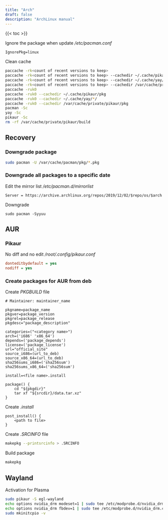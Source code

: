 ```yaml
---
title: "Arch"
draft: false
description: "ArchLinux manual"
---
```


{{< toc >}}

Ignore the package when update
_/etc/pacman.conf_

```text
IgnorePkg=linux
```

Clean cache

```bash
paccache -rk<count of recent versions to keep>
paccache -rk<count of recent versions to keep> --cachedir ~/.cache/pikaur/pkg
paccache -rk<count of recent versions to keep> --cachedir ~/.cache/yay/*/
paccache -rk<count of recent versions to keep> --cachedir /var/cache/private/pikaur/pkg
paccache -ruk0
paccache -ruk0 --cachedir ~/.cache/pikaur/pkg
paccache -ruk0 --cachedir ~/.cache/yay/*/
paccache -ruk0 --cachedir /var/cache/private/pikaur/pkg
pacman -Sc
yay -Sc
pikaur -Sc
rm -rf /var/cache/private/pikaur/build
```

## Recovery

### Downgrade package

```bash
sudo pacman -U /var/cache/pacman/pkg/*.pkg
```

### Downgrade all packages to a specific date

Edit the mirror list
_/etc/pacman.d/mirrorlist_

```text
Server = https://archive.archlinux.org/repos/2019/12/02/$repo/os/$arch
```

Downgrade

```text
sudo pacman -Syyuu
```

## AUR

### Pikaur

No diff and no edit
*/root/.config/pikaur.conf*

```ini
donteditbydefault = yes
nodiff = yes
```

### Create packages for AUR from deb

Create _PKGBUILD_ file

```text
# Maintainer: maintainer_name

pkgname=package_name
pkgver=package_version
pkgrel=package_release
pkgdesc="package_description"

categories=("<category name>")
arch=('i686' 'x86_64')
depends=('package_depends')
license=('package_license')
url="official_site"
source_i686=(url_to_deb)
source_x86_64=(url_to_deb)
sha256sums_i686=('sha256sum')
sha256sums_x86_64=('sha256sum')

install=<file name>.install

package() {
    cd "${pkgdir}"
    tar xf "${srcdir}/data.tar.xz"
}
```

Create _.install_

```text
post_install() {
    <path to file>
}

```

Create _.SRCINFO_ file

```bash
makepkg --printsrcinfo > .SRCINFO
```

Build package

```bash
makepkg
```

## Wayland

Activation for Plasma

```bash
sudo pikaur -S egl-wayland
echo options nvidia_drm modeset=1 | sudo tee /etc/modprobe.d/nvidia_drm.conf
echo options nvidia_drm fbdev=1 | sudo tee /etc/modprobe.d/nvidia_drm.conf
sudo mkinitcpio -v
```